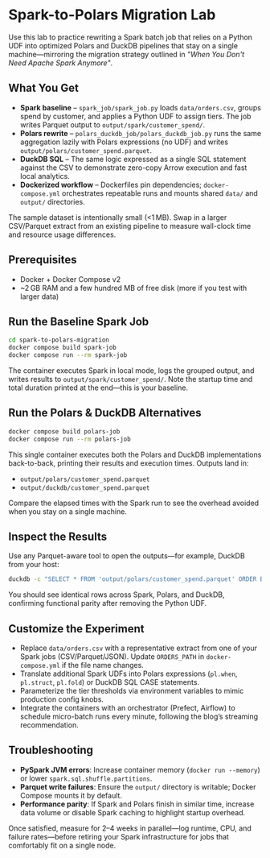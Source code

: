 # Spark-to-Polars Migration Lab

Use this lab to practice rewriting a Spark batch job that relies on a Python UDF into optimized Polars and DuckDB pipelines that stay on a single machine—mirroring the migration strategy outlined in _"When You Don't Need Apache Spark Anymore"_.

## What You Get
- **Spark baseline** – `spark_job/spark_job.py` loads `data/orders.csv`, groups spend by customer, and applies a Python UDF to assign tiers. The job writes Parquet output to `output/spark/customer_spend/`.
- **Polars rewrite** – `polars_duckdb_job/polars_duckdb_job.py` runs the same aggregation lazily with Polars expressions (no UDF) and writes `output/polars/customer_spend.parquet`.
- **DuckDB SQL** – The same logic expressed as a single SQL statement against the CSV to demonstrate zero-copy Arrow execution and fast local analytics.
- **Dockerized workflow** – Dockerfiles pin dependencies; `docker-compose.yml` orchestrates repeatable runs and mounts shared `data/` and `output/` directories.

The sample dataset is intentionally small (<1 MB). Swap in a larger CSV/Parquet extract from an existing pipeline to measure wall-clock time and resource usage differences.

## Prerequisites
- Docker + Docker Compose v2
- ~2 GB RAM and a few hundred MB of free disk (more if you test with larger data)

## Run the Baseline Spark Job
```bash
cd spark-to-polars-migration
docker compose build spark-job
docker compose run --rm spark-job
```

The container executes Spark in local mode, logs the grouped output, and writes results to `output/spark/customer_spend/`. Note the startup time and total duration printed at the end—this is your baseline.

## Run the Polars & DuckDB Alternatives
```bash
docker compose build polars-job
docker compose run --rm polars-job
```

This single container executes both the Polars and DuckDB implementations back-to-back, printing their results and execution times. Outputs land in:
- `output/polars/customer_spend.parquet`
- `output/duckdb/customer_spend.parquet`

Compare the elapsed times with the Spark run to see the overhead avoided when you stay on a single machine.

## Inspect the Results
Use any Parquet-aware tool to open the outputs—for example, DuckDB from your host:
```bash
duckdb -c "SELECT * FROM 'output/polars/customer_spend.parquet' ORDER BY total_amount DESC;"
```

You should see identical rows across Spark, Polars, and DuckDB, confirming functional parity after removing the Python UDF.

## Customize the Experiment
- Replace `data/orders.csv` with a representative extract from one of your Spark jobs (CSV/Parquet/JSON). Update `ORDERS_PATH` in `docker-compose.yml` if the file name changes.
- Translate additional Spark UDFs into Polars expressions (`pl.when`, `pl.struct`, `pl.fold`) or DuckDB SQL CASE statements.
- Parameterize the tier thresholds via environment variables to mimic production config knobs.
- Integrate the containers with an orchestrator (Prefect, Airflow) to schedule micro-batch runs every minute, following the blog’s streaming recommendation.

## Troubleshooting
- **PySpark JVM errors**: Increase container memory (`docker run --memory`) or lower `spark.sql.shuffle.partitions`.
- **Parquet write failures**: Ensure the `output/` directory is writable; Docker Compose mounts it by default.
- **Performance parity**: If Spark and Polars finish in similar time, increase data volume or disable Spark caching to highlight startup overhead.

Once satisfied, measure for 2–4 weeks in parallel—log runtime, CPU, and failure rates—before retiring your Spark infrastructure for jobs that comfortably fit on a single node.
